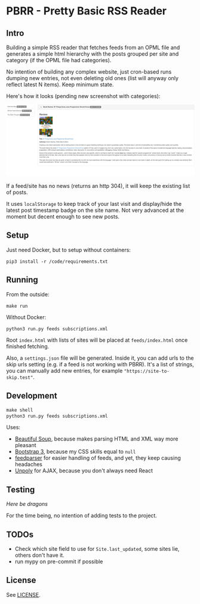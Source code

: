 # PBRR - Pretty Basic RSS Reader

## Intro

Building a simple RSS reader that fetches feeds from an OPML file and generates a simple html hierarchy with the posts grouped per site and category (if the OPML file had categories).

No intention of building any complex website, just cron-based runs dumping new entries, not even deleting old ones (list will anyway only reflect latest N items). Keep minimum state.

Here's how it looks (pending new screenshot with categories):

![PBRR screenshot](doc/screenshot.png)

If a feed/site has no news (returns an http 304), it will keep the existing list of posts.

It uses `localStorage` to keep track of your last visit and display/hide the latest post timestamp badge on the site name. Not very advanced at the moment but decent enough to see new posts.

## Setup

Just need Docker, but to setup without containers:
```
pip3 install -r /code/requirements.txt
```

## Running

From the outside:
```
make run
```

Without Docker:
```
python3 run.py feeds subscriptions.xml
```

Root `index.html` with lists of sites will be placed at `feeds/index.html` once finished fetching.

Also, a `settings.json` file will be generated. Inside it, you can add urls to the skip urls setting (e.g. if a feed is not working with PBRR). It's a list of strings, you can manually add new entries, for example `"https://site-to-skip.test"`.

## Development

```
make shell
python3 run.py feeds subscriptions.xml
```

Uses:
- [Beautiful Soup](https://www.crummy.com/software/BeautifulSoup/), because makes parsing HTML and XML way more pleasant
- [Bootstrap 3](https://getbootstrap.com/docs/3.4/), because my CSS skills equal to `null`
- [feedparser](https://feedparser.readthedocs.io) for easier handling of feeds, and yet, they keep causing headaches
- [Unpoly](https://unpoly.com/) for AJAX, because you don't always need React

## Testing

*Here be dragons*

For the time being, no intention of adding tests to the project.

## TODOs

- Check which site field to use for `Site.last_updated`, some sites lie, others don't have it.
- run mypy on pre-commit if possible

## License

See [LICENSE](LICENSE).

